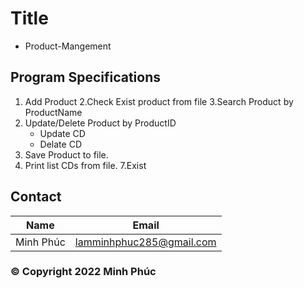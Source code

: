 # Title
* Product-Mangement

## Program Specifications
1. Add Product
2.Check Exist product from file
3.Search Product by ProductName
4. Update/Delete Product by ProductID
   * Update CD  
   * Delate CD
5. Save Product to file. 
6. Print list CDs from file.
7.Exist

## Contact
|Name|Email|
|----|-----|
|Minh Phúc|lamminhphuc285@gmail.com|

### © Copyright 2022 Minh Phúc
